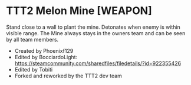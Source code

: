 # TTT2 Melon Mine [WEAPON]

Stand close to a wall to plant the mine. Detonates when enemy is within visible range. The Mine always stays in the owners team and can be seen by all team members.

- Created by Phoenixf129
- Edited by BocciardoLight: https://steamcommunity.com/sharedfiles/filedetails/?id=922355426
- Edited by Tobiti
- Forked and reworked by the TTT2 dev team
